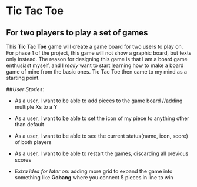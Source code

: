 # Tic Tac Toe

## For two players to play a set of games

This **Tic Tac Toe** game will create a game board for two users to play on.
For phase 1 of the project, this game will not show a graphic board, but texts only instead.
The reason for designing this game is that I am a board game enthusiast myself, 
and I *really* want to start learning how to make a board game of mine from the basic ones.
Tic Tac Toe then came to my mind as a starting point. 

##*User Stories*:
- As a user, I want to be able to add pieces to the game board
  //adding multiple Xs to a Y
- As a user, I want to be able to set the icon of my piece to anything other than default
- As a user, I want to be able to see the current status(name, icon, score) of both players
- As a user, I want to be able to restart the games, discarding all previous scores


- *Extra idea for later on*: adding more grid to expand the game into something like **Gobang** 
where you connect 5 pieces in line to win